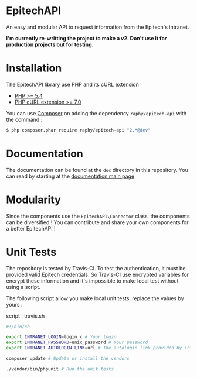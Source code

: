 # EpitechAPI
An easy and modular API to request information from the Epitech's intranet.

**I'm currently re-writting the project to make a v2. Don't use it for production projects but for testing.**

# Installation
The EpitechAPI library use PHP and its cURL extension
* [PHP >= 5.4](http://www.php.net/)
* [PHP cURL extension >= 7.0](http://php.net/manual/fr/book.curl.php/)

You can use [Composer](https://getcomposer.org/) on adding the dependency `raphy/epitech-api` with the command :
``` bash
$ php composer.phar require raphy/epitech-api "2.*@dev"
```

# Documentation
The documentation can be found at the `doc` directory in this repository.
You can read by starting at the [documentation main page](doc/index.md)

# Modularity
Since the components use the `EpitechAPI\Connector` class, the components can be diversified !
You can contribute and share your own components for a better EpitechAPI !

# Unit Tests
The repository is tested by Travis-CI. To test the authentication, it must be provided valid Epitech credentials.
So Travis-CI use encrypted variables for encrypt these information and it's impossible to make local test without using a script.

The following script allow you make local unit tests, replace the values by yours :

script : travis.sh
```bash
#!/bin/sh

export INTRANET_LOGIN=login_x # Your login
export INTRANET_PASSWORD=unix_password # Your password
export INTRANET_AUTOLOGIN_LINK=url # The autologin link provided by intranet at https://intra.epitech.eu/admin/autolog

composer update # Update or install the vendors

./vendor/bin/phpunit # Run the unit tests

```